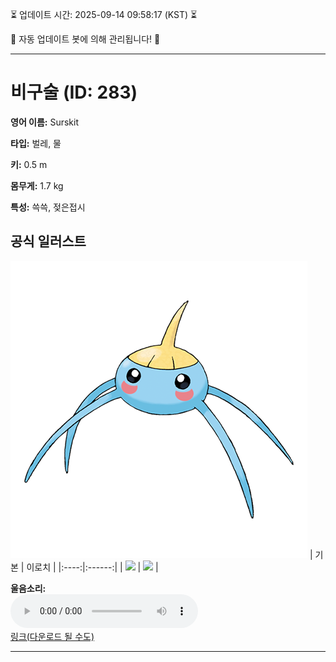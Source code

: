 
⏳ 업데이트 시간: 2025-09-14 09:58:17 (KST) ⏳

🤖 자동 업데이트 봇에 의해 관리됩니다! 🤖

---

# 비구술 (ID: 283)
**영어 이름:** Surskit

**타입:** 벌레, 물

**키:** 0.5 m

**몸무게:** 1.7 kg

**특성:** 쓱쓱, 젖은접시

## 공식 일러스트
![](https://raw.githubusercontent.com/PokeAPI/sprites/master/sprites/pokemon/other/official-artwork/283.png)
| 기본 | 이로치 |
|:----:|:------:|
| <img src="http://play.pokemonshowdown.com/sprites/ani/surskit.gif" width="200"> | <img src="http://play.pokemonshowdown.com/sprites/ani-shiny/surskit.gif" width="200"> |

**울음소리:**<br><audio controls src="https://raw.githubusercontent.com/PokeAPI/cries/main/cries/pokemon/latest/283.ogg"></audio><br> [링크(다운로드 될 수도)](https://raw.githubusercontent.com/PokeAPI/cries/main/cries/pokemon/latest/283.ogg)


---
